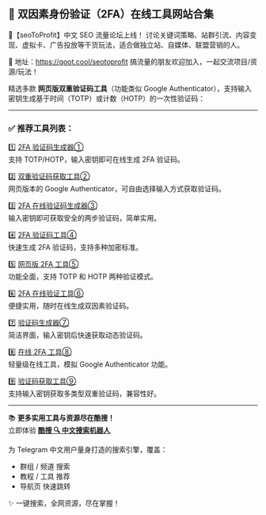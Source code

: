 ## 🔐 双因素身份验证（2FA）在线工具网站合集  

💬【seoToProfit】中文 SEO 流量论坛上线！
讨论关键词策略、站群引流、内容变现、虚拟卡、广告投放等干货玩法，适合做独立站、自媒体、联盟营销的人。

📌 地址：https://qoot.cool/seotoprofit
搞流量的朋友欢迎加入，一起交流项目/资源/玩法！

精选多款 **网页版双重验证码工具**（功能类似 Google Authenticator），支持输入密钥生成基于时间（TOTP）或计数（HOTP）的一次性验证码：

---

### ✅ 推荐工具列表：

1️⃣ [2FA 验证码生成器①](https://qoot.cool/lNuh5B)  
支持 TOTP/HOTP，输入密钥即可在线生成 2FA 验证码。

2️⃣ [双重验证码获取工具②](https://qoot.cool/5eJCgL)  
网页版本的 Google Authenticator，可自由选择输入方式获取验证码。

3️⃣ [2FA 在线验证码生成器③](https://qoot.cool/d4PAJL)  
输入密钥即可获取安全的两步验证码，简单实用。

4️⃣ [2FA 验证码工具④](https://qoot.cool/PnZXRu)  
快速生成 2FA 验证码，支持多种加密标准。

5️⃣ [网页版 2FA 工具⑤](https://qoot.cool/14OT0t)  
功能全面，支持 TOTP 和 HOTP 两种验证模式。

6️⃣ [2FA 在线验证工具⑥](https://qoot.cool/3ANRrX)  
便捷实用，随时在线生成双因素验证码。

7️⃣ [验证码生成器⑦](https://qoot.cool/jfSxcx)  
简洁界面，输入密钥后快速获取动态验证码。

8️⃣ [在线 2FA 工具⑧](https://qoot.cool/gOzFsw)  
轻量级在线工具，模拟 Google Authenticator 功能。

9️⃣ [验证码获取工具⑨](https://qoot.cool/ztfoUT)  
支持输入密钥获取多类型双重验证码，兼容性好。

---

📚 **更多实用工具与资源尽在酷搜！**  
立即体验 **[酷搜 🔍 中文搜索机器人](https://qoot.cool/SearchRobot)**

为 Telegram 中文用户量身打造的搜索引擎，覆盖：

- 群组 / 频道 搜索  
- 教程 / 工具 推荐  
- 导航页 快速跳转  

✨ 一键搜索，全网资源，尽在掌握！
